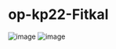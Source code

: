 
# op-kp22-Fitkal
 
![image](https://github.com/kp22FitkalDmytro/op-kp22-Fitkal/assets/117391309/c9a2985d-d155-4b73-957f-d787053305dc)
![image](https://github.com/kp22FitkalDmytro/op-kp22-Fitkal/assets/117391309/8482da0f-2e58-4a79-ac1a-cb5acb8404d5)
